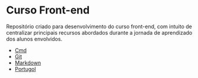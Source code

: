 # Curso Front-end

Repositório criado para desenvolvimento do curso front-end, com intuito de centralizar principais recursos abordados durante a jornada de aprendizado dos alunos envolvidos.

- [Cmd](./markdown/cmd.md)
- [Git](./markdown/git.md)
- [Markdown](./markdown)
- [Portugol](./portugol)



